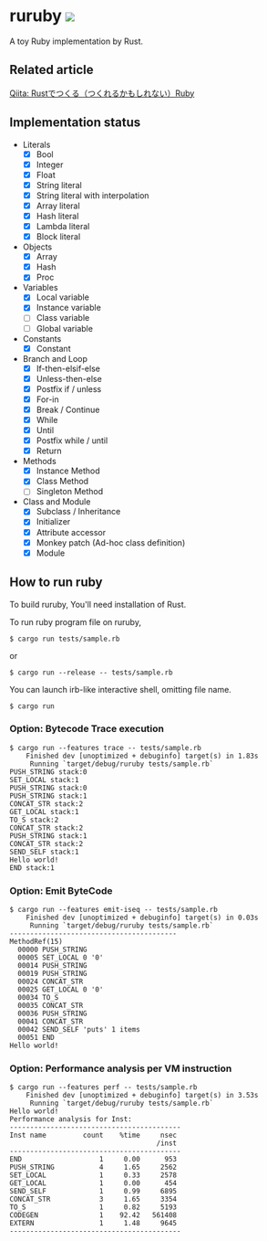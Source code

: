 # ruruby ![](https://github.com/sisshiki1969/ruruby/workflows/Rust/badge.svg)
A toy Ruby implementation by Rust.

## Related article
[Qiita: Rustでつくる（つくれるかもしれない）Ruby](https://qiita.com/sisshiki1969/items/3d25aa81a376eee2e7c2)

## Implementation status
- Literals
    - [x] Bool
    - [x] Integer
    - [x] Float
    - [x] String literal
    - [x] String literal with interpolation
    - [x] Array literal
    - [x] Hash literal
    - [x] Lambda literal
    - [x] Block literal
- Objects
    - [x] Array
    - [x] Hash
    - [x] Proc
- Variables
    - [x] Local variable
    - [x] Instance variable
    - [ ] Class variable
    - [ ] Global variable
- Constants
    - [x] Constant
- Branch and Loop
    - [x] If-then-elsif-else
    - [x] Unless-then-else
    - [x] Postfix if / unless
    - [x] For-in
    - [x] Break / Continue
    - [x] While
    - [x] Until
    - [x] Postfix while / until
    - [x] Return
- Methods
    - [x] Instance Method
    - [x] Class Method
    - [ ] Singleton Method
- Class and Module
    - [x] Subclass / Inheritance
    - [x] Initializer
    - [x] Attribute accessor
    - [x] Monkey patch (Ad-hoc class definition)
    - [x] Module

## How to run ruby
To build ruruby, You'll need installation of Rust.

To run ruby program file on ruruby,
```
$ cargo run tests/sample.rb
```
or
```
$ cargo run --release -- tests/sample.rb
```
You can launch irb-like interactive shell, omitting file name.
```
$ cargo run
```

### Option: Bytecode Trace execution
```
$ cargo run --features trace -- tests/sample.rb
    Finished dev [unoptimized + debuginfo] target(s) in 1.83s
     Running `target/debug/ruruby tests/sample.rb`
PUSH_STRING stack:0
SET_LOCAL stack:1
PUSH_STRING stack:0
PUSH_STRING stack:1
CONCAT_STR stack:2
GET_LOCAL stack:1
TO_S stack:2
CONCAT_STR stack:2
PUSH_STRING stack:1
CONCAT_STR stack:2
SEND_SELF stack:1
Hello world!
END stack:1
```

### Option: Emit ByteCode
```
$ cargo run --features emit-iseq -- tests/sample.rb
    Finished dev [unoptimized + debuginfo] target(s) in 0.03s
     Running `target/debug/ruruby tests/sample.rb`
-----------------------------------------
MethodRef(15)
  00000 PUSH_STRING 
  00005 SET_LOCAL 0 '0'
  00014 PUSH_STRING 
  00019 PUSH_STRING 
  00024 CONCAT_STR
  00025 GET_LOCAL 0 '0'
  00034 TO_S
  00035 CONCAT_STR
  00036 PUSH_STRING 
  00041 CONCAT_STR
  00042 SEND_SELF 'puts' 1 items
  00051 END
Hello world!
```

### Option: Performance analysis per VM instruction
```
$ cargo run --features perf -- tests/sample.rb
    Finished dev [unoptimized + debuginfo] target(s) in 3.53s
     Running `target/debug/ruruby tests/sample.rb`
Hello world!
Performance analysis for Inst:
------------------------------------------
Inst name         count    %time     nsec
                                    /inst
------------------------------------------
END                   1     0.00      953
PUSH_STRING           4     1.65     2562
SET_LOCAL             1     0.33     2578
GET_LOCAL             1     0.00      454
SEND_SELF             1     0.99     6895
CONCAT_STR            3     1.65     3354
TO_S                  1     0.82     5193
CODEGEN               1    92.42   561408
EXTERN                1     1.48     9645
------------------------------------------
```